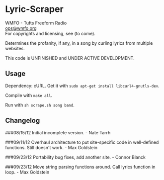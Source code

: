 Lyric-Scraper
=============

WMFO - Tufts Freeform Radio  
ops@wmfo.org  
For copyrights and licensing, see (to come).  

Determines the profanity, if any, in a song by curling lyrics from multiple websites.

This code is UNFINISHED and UNDER ACTIVE DEVELOPMENT.  

Usage
-----
Dependency: cURL. Get it with `sudo apt-get install libcurl4-gnutls-dev`.  

Compile with `make all`.  

Run with `sh scrape.sh song band`.  

Changelog
---------
###08/15/12
Initial incomplete version. - Nate Tarrh

###09/11/12
Overhaul architecture to put site-specific code in well-defined functions. Still doesn't work. - Max Goldstein

###09/23/12
Portability bug fixes, add another site. - Connor Blanck

###09/23/12
Move string parsing functions around. Call lyrics function in loop. - Max Goldstein
